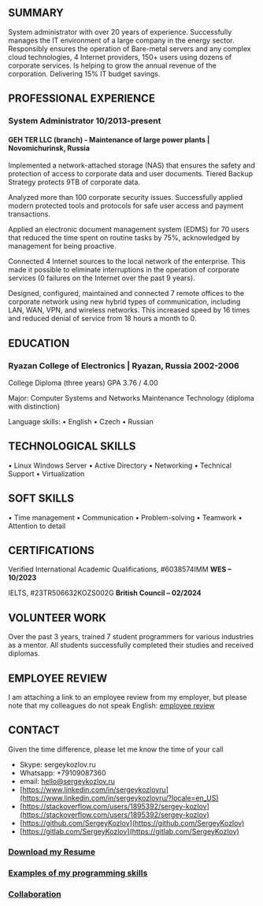 ## SUMMARY

System administrator with over 20 years of experience. Successfully manages the IT environment of a large company in the energy sector. Responsibly ensures the operation of Bare-metal servers and any complex cloud technologies, 4 Internet providers, 150+ users using dozens of corporate services. Is helping to grow the annual revenue of the corporation. Delivering 15% IT budget savings.

## PROFESSIONAL EXPERIENCE
### System Administrator								10/2013-present

#### GEH TER LLC (branch) - Maintenance of large power plants  |  Novomichurinsk, Russia 

Implemented a network-attached storage (NAS) that ensures the safety and protection of access to corporate data and user documents. Tiered Backup Strategy protects 9TB of corporate data.

Analyzed more than 100 corporate security issues. Successfully applied modern protected tools and protocols for safe user access and payment transactions.

Applied an electronic document management system (EDMS) for 70 users that reduced the time spent on routine tasks by 75%, acknowledged by management for being proactive.  

Connected 4 Internet sources to the local network of the enterprise. This made it possible to eliminate interruptions in the operation of corporate services (0 failures on the Internet over the past 9 years).

Designed, configured, maintained and connected 7 remote offices to the corporate network using new hybrid types of communication, including LAN, WAN, VPN, and wireless networks. This increased speed by 16 times and reduced denial of service from 18 hours a month to 0.

## EDUCATION

### Ryazan College of Electronics  |  Ryazan, Russia  				2002-2006
College Diploma (three years) GPA 3.76 / 4.00 

Major: Computer Systems and Networks Maintenance Technology (diploma with distinction)

Language skills:  • English  • Czech  • Russian 

## TECHNOLOGICAL SKILLS

• Linux Windows Server  • Active Directory  • Networking  • Technical Support  • Virtualization

## SOFT SKILLS
• Time management  • Communication  • Problem-solving  • Teamwork  • Attention to detail

## CERTIFICATIONS
Verified International Academic Qualifications, #6038574IMM 		 	      **WES – 10/2023**

IELTS, #23TR506632KOZS002G  					          **British Council – 02/2024**

## VOLUNTEER WORK
Over the past 3 years, trained 7 student programmers for various industries as a mentor. All students successfully completed their studies and received diplomas.

## EMPLOYEE REVIEW
I am attaching a link to an employee review from my employer, but please note that my colleagues do not speak English:
[employee review](https://sergeykozlov.ru/sergei_kozlov_employee_review.pdf)

## CONTACT

Given the time difference, please let me know the time of your call
- Skype: sergeykozlov.ru 
- Whatsapp: +79109087360 
- email: hello@sergeykozlov.ru
- [https://www.linkedin.com/in/sergeykozlovru](https://www.linkedin.com/in/sergeykozlovru/?locale=en_US)
- [https://stackoverflow.com/users/1895392/sergey-kozlov](https://stackoverflow.com/users/1895392/sergey-kozlov)
- [https://github.com/SergeyKozlov](https://github.com/SergeyKozlov)
- [https://gitlab.com/SergeyKozlov](https://gitlab.com/SergeyKozlov)

### [Download my Resume](https://sergeykozlov.ru/sergei_kozlov_resume.pdf)
### [Examples of my programming skills](/examples/)
### [Collaboration](/collaboration/)
